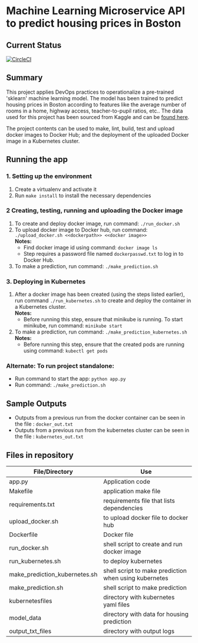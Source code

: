 # Machine Learning Microservice API to predict housing prices in Boston

## Current Status
[![CircleCI](https://circleci.com/gh/circleci/circleci-docs.svg?style=svg)](https://circleci.com/gh/circleci/circleci-docs)

## Summary

This project applies DevOps practices to operationalize a pre-trained 'sklearn' machine learning model. The model has been trained to predict housing prices in Boston according to features like the average number of rooms in a home, highway access, teacher-to-pupil ratios, etc.. The data used for this project has been sourced from Kaggle and can be [found here](https://www.kaggle.com/c/boston-housing).

The project contents can be used to make, lint, build, test and upload docker images to Docker Hub; and the deployment of the uploaded Docker image in a Kubernetes cluster.

## Running the app

### 1. Setting up the environment
1. Create a virtualenv and activate it
2. Run `make install` to install the necessary dependencies

### 2 Creating, testing, running and uploading the Docker image
1. To create and deploy docker image, run command:  `./run_docker.sh`
2. To upload docker image to Docker hub, run command: `./upload_docker.sh <<dockerpath>> <<docker image>>`  
    **Notes:**
     * Find docker image id using command: `docker image ls`
     * Step requires a password file named `dockerpasswd.txt` to log in to Docker Hub.
3. To make a prediction, run command: `./make_prediction.sh`

### 3. Deploying in Kubernetes
1. After a docker image has been created (using the steps listed earlier), run command `./run_kubernetes.sh` to create and deploy the container in a Kubernetes cluster.  
    **Notes:**
    * Before running this step, ensure that minikube is running. To start minikube, run command: `minikube start`
2. To make a prediction, run command: `./make_prediction_kubernetes.sh`
    **Notes:**
    * Before running this step, ensure that the created pods are running using command: `kubectl get pods`

### Alternate: To run project standalone:
* Run command to start the app:  `python app.py`
* Run command: `./make_prediction.sh`

## Sample Outputs
* Outputs from a previous run from the docker container can be seen in the file : `docker_out.txt`
* Outputs from a previous run from the kubernetes cluster can be seen in the file : `kubernetes_out.txt`

## Files in repository

| File/Directory | Use |
|----------------|-----|
| app.py | Application code |
| Makefile | application make file |
| requirements.txt | requirements file that lists dependencies |
| upload_docker.sh | to upload docker file to docker hub |
| Dockerfile | Docker file |
| run_docker.sh | shell script to create and run docker image |
| run_kubernetes.sh | to deploy kubernetes |
| make_prediction_kubernetes.sh | shell script to make prediction when using kubernetes |
| make_prediction.sh | shell script to make prediction |
| kubernetesfiles | directory with kubernetes yaml files |
| model_data | directory with data for housing prediction |
| output_txt_files | directory with output logs |